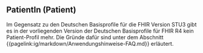 ## PatientIn (Patient)

Im Gegensatz zu den Deutschen Basisprofile für die FHIR Version STU3 gibt es in der vorliegenden Version der Deutschen Basisprofile für FHIR R4 kein Patient-Profil mehr. Die Gründe dafür sind unter dem Abschnitt {{pagelink:ig/markdown/Anwendungshinweise-FAQ.md}} erläutert.